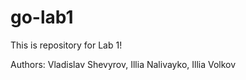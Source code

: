 # go-lab1

This is repository for Lab 1!

Authors: Vladislav Shevyrov, Illia Nalivayko, Illia Volkov
